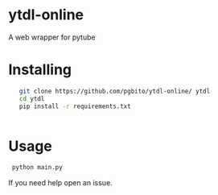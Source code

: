 # ytdl-online
A web wrapper for pytube
# Installing
 ```sh
    git clone https://github.com/pgbito/ytdl-online/ ytdl
    cd ytdl
    pip install -r requirements.txt
    
 ```
    
# Usage
 ```sh
  python main.py
 ```
 
 If you need help open an issue.

